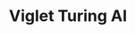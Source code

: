 ---
layout: solution
title: Viglet Turing AI
status: stable
order: 4
identifier: turing
permalink: /turing/
get-started: https://openviglet.github.io/docs/turing/
github: https://github.com/openturing/turing
github-org: openturing
release: 0.3.6
main-color: royalblue
logo-acronym: Tu
logo-section: AI
short-name: Turing AI
full-name: Viglet Turing AI
description: Semantic Navigation, Chatbot using Search Engine and Many NLP Vendors.
github-ci-url: https://github.com/openturing/turing/actions/workflows/build.yml
github-ci-image: https://img.shields.io/github/actions/workflow/status/openturing/turing/build.yml?branch=0.3.7
twitter-url: https://twitter.com/VigletTuring
download-message: Download Turing AI and add more value to your content.
download-size: 233 MB
download-url: https://github.com/openturing/turing/releases/download/v0.3.6/viglet-turing.jar
run-jar: viglet-turing.jar
run-port: 2700
social-image: https://avatars.githubusercontent.com/u/44909290?s=280&amp;v=4
facebook-url: https://www.facebook.com/viglet
file-type: .jar
categories: ["website", "ai", "opentext"]
---
